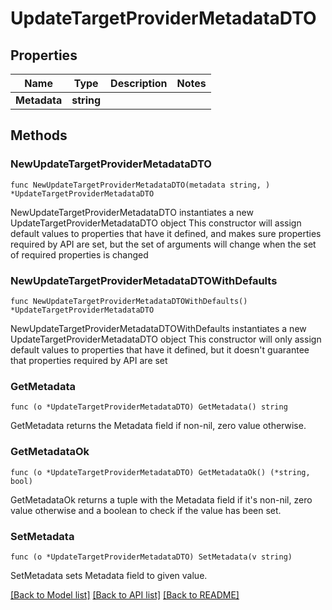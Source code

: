 # UpdateTargetProviderMetadataDTO

## Properties

Name | Type | Description | Notes
------------ | ------------- | ------------- | -------------
**Metadata** | **string** |  | 

## Methods

### NewUpdateTargetProviderMetadataDTO

`func NewUpdateTargetProviderMetadataDTO(metadata string, ) *UpdateTargetProviderMetadataDTO`

NewUpdateTargetProviderMetadataDTO instantiates a new UpdateTargetProviderMetadataDTO object
This constructor will assign default values to properties that have it defined,
and makes sure properties required by API are set, but the set of arguments
will change when the set of required properties is changed

### NewUpdateTargetProviderMetadataDTOWithDefaults

`func NewUpdateTargetProviderMetadataDTOWithDefaults() *UpdateTargetProviderMetadataDTO`

NewUpdateTargetProviderMetadataDTOWithDefaults instantiates a new UpdateTargetProviderMetadataDTO object
This constructor will only assign default values to properties that have it defined,
but it doesn't guarantee that properties required by API are set

### GetMetadata

`func (o *UpdateTargetProviderMetadataDTO) GetMetadata() string`

GetMetadata returns the Metadata field if non-nil, zero value otherwise.

### GetMetadataOk

`func (o *UpdateTargetProviderMetadataDTO) GetMetadataOk() (*string, bool)`

GetMetadataOk returns a tuple with the Metadata field if it's non-nil, zero value otherwise
and a boolean to check if the value has been set.

### SetMetadata

`func (o *UpdateTargetProviderMetadataDTO) SetMetadata(v string)`

SetMetadata sets Metadata field to given value.



[[Back to Model list]](../README.md#documentation-for-models) [[Back to API list]](../README.md#documentation-for-api-endpoints) [[Back to README]](../README.md)


